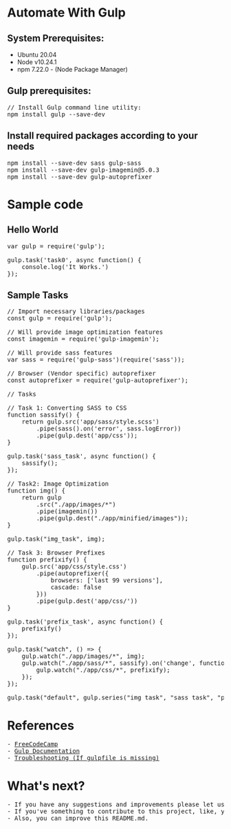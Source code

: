# Automate With Gulp

## System Prerequisites:
- Ubuntu 20.04
- Node v10.24.1
- npm 7.22.0 - (Node Package Manager)

## Gulp prerequisites:
<pre>
// Install Gulp command line utility:
npm install gulp --save-dev
</pre>

## Install required packages according to your needs
<pre>
npm install --save-dev sass gulp-sass
npm install --save-dev gulp-imagemin@5.0.3
npm install --save-dev gulp-autoprefixer
</pre>

# Sample code
## Hello World
<pre>
var gulp = require('gulp');

gulp.task('task0', async function() {
    console.log('It Works.')
});
</pre>

## Sample Tasks
<pre>
// Import necessary libraries/packages
const gulp = require('gulp');

// Will provide image optimization features
const imagemin = require('gulp-imagemin');

// Will provide sass features
var sass = require('gulp-sass')(require('sass'));

// Browser (Vendor specific) autoprefixer
const autoprefixer = require('gulp-autoprefixer');

// Tasks

// Task 1: Converting SASS to CSS
function sassify() {
    return gulp.src('app/sass/style.scss')
        .pipe(sass().on('error', sass.logError))
        .pipe(gulp.dest('app/css'));
}

gulp.task('sass_task', async function() {
    sassify();
});

// Task2: Image Optimization
function img() {
    return gulp
        .src("./app/images/*")
        .pipe(imagemin())
        .pipe(gulp.dest("./app/minified/images"));
}

gulp.task("img_task", img);

// Task 3: Browser Prefixes
function prefixify() {
    gulp.src('app/css/style.css')
        .pipe(autoprefixer({
            browsers: ['last 99 versions'],
            cascade: false
        }))
        .pipe(gulp.dest('app/css/'))
}

gulp.task('prefix_task', async function() {
    prefixify()
});

gulp.task("watch", () => {
    gulp.watch("./app/images/*", img);
    gulp.watch("./app/sass/*", sassify).on('change', function() {
        gulp.watch("./app/css/*", prefixify);
    });
});

gulp.task("default", gulp.series("img_task", "sass_task", "prefix_task", "watch"));
</pre>
# References
<pre>
- <a href="https://www.freecodecamp.org/news/how-to-minify-images-with-gulp-gulp-imagemin-and-boost-your-sites-performance-6c226046e08e/">FreeCodeCamp</a>
- <a href="https://gulpjs.com/docs/en/getting-started/quick-start">Gulp Documentation</a>
- <a href="https://stackoverflow.com/questions/37651084/gulp-watch-no-gulpfile-found">Troubleshooting (If gulpfile is missing)</a>
</pre>

# What's next?
<pre>
- If you have any suggestions and improvements please let us know.
- If you've something to contribute to this project, like, you can add more tasks, or ideas - you might be working on, etc. Just raise a PR.
- Also, you can improve this README.md.
</pre>